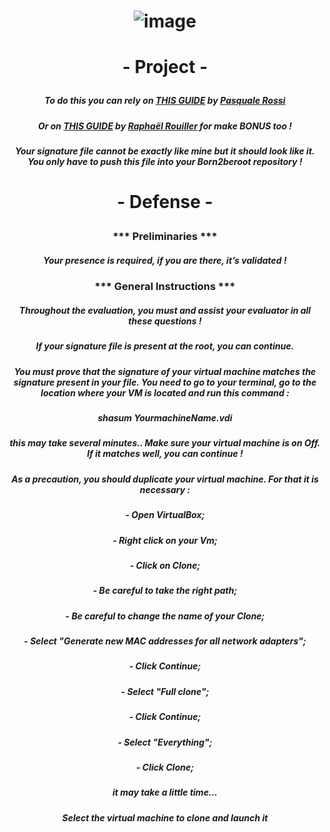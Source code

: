 # <p align="center"> ![image](https://github.com/ChrstphrChevalier/42Lausanne/assets/146819291/46094f41-2de6-452c-9984-ae60a0b4982d) </p>

# <p align="center"> - Project - </p>

##### <p align="center"> *To do this you can rely on* [THIS GUIDE](https://github.com/pasqualerossi/Born2BeRoot-Guide) *by* [Pasquale Rossi](https://github.com/pasqualerossi/) </p>

##### <p align="center"> *Or on* [THIS GUIDE](https://github.com/rphlr/42-born2beroot) *by* [Raphaël Rouiller](https://github.com/rphlr) *for make* **BONUS** *too* ! </p>

##### <p align="center"> *Your signature file cannot be exactly like mine but it should look like it. You only have to push this file into your Born2beroot repository !* </p>

# <p align="center"> - Defense - </p>

### <p align="center"> *** Preliminaries *** </p>

##### <p align="center"> *Your presence is required, if you are there, it’s validated !* </p>

### <p align="center"> *** General Instructions *** </p>

##### <p align="center"> *Throughout the evaluation, you must and assist your evaluator in all these questions !* </p>

##### <p align="center"> *If your signature file is present at the root, you can continue.* </p>

##### <p align="center"> *You must prove that the signature of your virtual machine matches the signature present in your file. You need to go to your terminal, go to the location where your VM is located and run this command :* </p>

##### <p align="center"> **shasum *YourmachineName*.vdi** </p>

##### <p align="center"> *this may take several minutes.. Make sure your virtual machine is on Off. If it matches well, you can continue !* </p>

##### <p align="center"> *As a precaution, you should duplicate your virtual machine. For that it is necessary :* </p>

##### <p align="center"> *- Open VirtualBox;* </p>
##### <p align="center"> *- Right click on your Vm;* </p>
##### <p align="center"> *- Click on Clone;* </p>
##### <p align="center"> *- Be careful to take the right path;* </p>
##### <p align="center"> *- Be careful to change the name of your Clone;* </p>
##### <p align="center"> *- Select "Generate new MAC addresses for all network adapters";* </p>
##### <p align="center"> *- Click Continue;* </p>
##### <p align="center"> *- Select "Full clone";* </p>
##### <p align="center"> *- Click Continue;* </p>
##### <p align="center"> *- Select "Everything";* </p>
##### <p align="center"> *- Click Clone;* </p>

##### <p align="center"> *it may take a little time...* </p>

##### <p align="center"> *Select the virtual machine to clone and launch it* </p>
